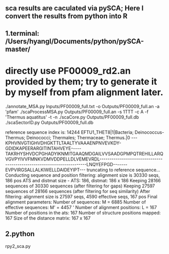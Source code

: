 ## sca results are caculated via pySCA; Here I convert the results from python into R

## 1.terminal: /Users/hyangl/Documents/python/pySCA-master/

# directly use PF00009_rd2.an provided by them; try to generate it by myself from pfam alignment later.
./annotate_MSA.py Inputs/PF00009_full.txt -o Outputs/PF00009_full.an -a 'pfam'
./scaProcessMSA.py Outputs/PF00009_full.an -s 1TTT -c A -f 'Thermus aquatitus' -t -n
./scaCore.py Outputs/PF00009_full.db
./scaSectorID.py Outputs/PF00009_full.db

reference sequence index is: 14244
EFTU1_THET8|1|Bacteria; Deinococcus-Thermus; Deinococci; Thermales; Thermaceae; Thermus.|0
---KPHVNVGTIGHVDHGKTTLTAALTYVAAAENPNVEVKDY-GDIDKAPEERARGITINTAHVEYE-----TAKRHYSHVDCPGHADYIKNMITGAAQMDGAILVVSAADGPMPQTREHILLARQVGVPYIVVFMNKVDMVDDPELLDLVEMEVRDL-----------------------------------------------------------------------LNQYEFPGD-------EVPVIRGSALLALKIWELLDAIDEYIPT---
truncating to reference sequence...
Conducting sequence and position filtering: alignment size is 30330 seqs, 186 pos
ATS and distmat size - ATS: 186, distmat: 186 x 186
Keeping 28166 sequences of 30330 sequences (after filtering for gaps)
Keeping 27597 sequences of 28166 sequences (after filtering for seq similarity)
After filtering: alignment size is 27597 seqs, 4590 effective seqs, 167 pos
Final alignment parameters:
Number of sequences: M = 6885
Number of effective sequences: M' = 4457    '
Number of alignment positions: L = 167
Number of positions in the ats: 167
Number of structure positions mapped: 167
Size of the distance matrix: 167 x 167

## 2.python
rpy2_sca.py





